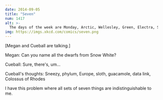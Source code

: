 ```yaml
---
date: 2014-09-05
title: "Seven"
num: 1417
alt: >-
  The days of the week are Monday, Arctic, Wellesley, Green, Electra, Synergize, and the Seventh Seal.
img: https://imgs.xkcd.com/comics/seven.png
---
```

[Megan and Cueball are talking.]

Megan: Can you name all the dwarfs from Snow White?

Cueball: Sure, there's, um...

Cueball's thoughts: Sneezy, phylum, Europe, sloth, guacamole, data link, Colossus of Rhodes

I have this problem where all sets of seven things are indistinguishable to me.